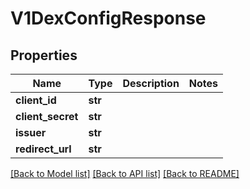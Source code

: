 # V1DexConfigResponse

## Properties
Name | Type | Description | Notes
------------ | ------------- | ------------- | -------------
**client_id** | **str** |  | 
**client_secret** | **str** |  | 
**issuer** | **str** |  | 
**redirect_url** | **str** |  | 

[[Back to Model list]](../README.md#documentation-for-models) [[Back to API list]](../README.md#documentation-for-api-endpoints) [[Back to README]](../README.md)

